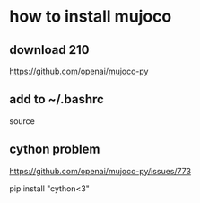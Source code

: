 # how to install mujoco

## download 210
https://github.com/openai/mujoco-py

## add to ~/.bashrc
source 

## cython problem
https://github.com/openai/mujoco-py/issues/773

pip install "cython<3"

## 
